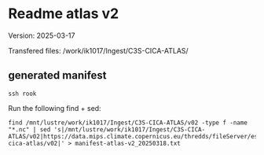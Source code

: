 # Readme atlas v2

Version: 2025-03-17

Transfered files:
/work/ik1017/Ingest/C3S-CICA-ATLAS/

## generated manifest

```
ssh rook
```

Run the following find + sed:
```
find /mnt/lustre/work/ik1017/Ingest/C3S-CICA-ATLAS/v02 -type f -name "*.nc" | sed 's|/mnt/lustre/work/ik1017/Ingest/C3S-CICA-ATLAS/v02|https://data.mips.climate.copernicus.eu/thredds/fileServer/esg_c3s-cica-atlas/v02|' > manifest-atlas-v2_20250318.txt
```